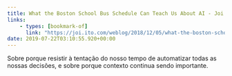 ```yaml
---
title: What the Boston School Bus Schedule Can Teach Us About AI - Joi Ito&#39;s Web
links:
    - types: [bookmark-of]
      link: "https://joi.ito.com/weblog/2018/12/05/what-the-boston-school-bus-schedule-can-teach-us-about-ai.html"
date: 2019-07-22T03:10:55.920+00:00
---
```


Sobre porque resistir à tentação do nosso tempo de automatizar todas as nossas decisões, e sobre porque contexto continua sendo importante.
